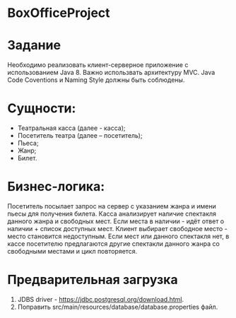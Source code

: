 # BoxOfficeProject

# Задание
Необходимо реализовать клиент-серверное приложение с использованием Java 8.
Важно использвать архитектуру MVC.
Java Code Coventions и Naming Style должны быть соблюдены.

# Сущности:
- Театральная касса (далее - касса);
- Посетитель театра (далее – посетитель);
- Пьеса;
- Жанр;
- Билет.

# Бизнес-логика:
Посетитель посылает запрос на сервер с указанием жанра и имени пьесы для получения билета.
Касса анализирует наличие спектакля данного жанра и свободных мест.
Если места в наличии - идёт ответ о наличии + список доступных мест.
Клиент выбирает свободное место - место становится недоступным.
Если мест или данного спектакля нет, в кассе посетителю предлагаются другие спектакли
данного жанра со свободными местами и цикл повторяется.

# Предварительная загрузка
1) JDBS driver - https://jdbc.postgresql.org/download.html.
2) Поправить src/main/resources/database/database.properties файл.